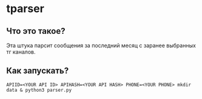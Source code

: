 # tparser

## Что это такое?

Эта штука парсит сообщения за последний месяц с заранее выбранных тг каналов.

## Как запускать?


```
APIID=<YOUR API ID> APIHASH=<YOUR API HASH> PHONE=<YOUR PHONE> mkdir data & python3 parser.py
```
